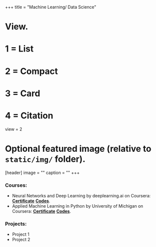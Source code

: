 +++
title = "Machine Learning/ Data Science"

# View.
#   1 = List
#   2 = Compact
#   3 = Card
#   4 = Citation
view = 2

# Optional featured image (relative to `static/img/` folder).
[header]
image = ""
caption = ""
+++

### Courses:

* Neural Networks and Deep Learning by deeplearning.ai on Coursera: [**Certificate**](https://www.coursera.org/account/accomplishments/certificate/9KEXVC9NF4M9)
 [**Codes**](https://github.com/jugalm/Neural-Networks-and-Deep-Learning-by-deeplearning.ai).
* Applied Machine Learning in Python by University of Michigan on Coursera: [**Certificate**](https://www.coursera.org/account/accomplishments/certificate/ZJKGQGPS93RW)
  [**Codes**](https://github.com/jugalm/Applied-Machine-Learning-in-Python-University-of-Michigan).


### Projects:

* Project 1
* Project 2
